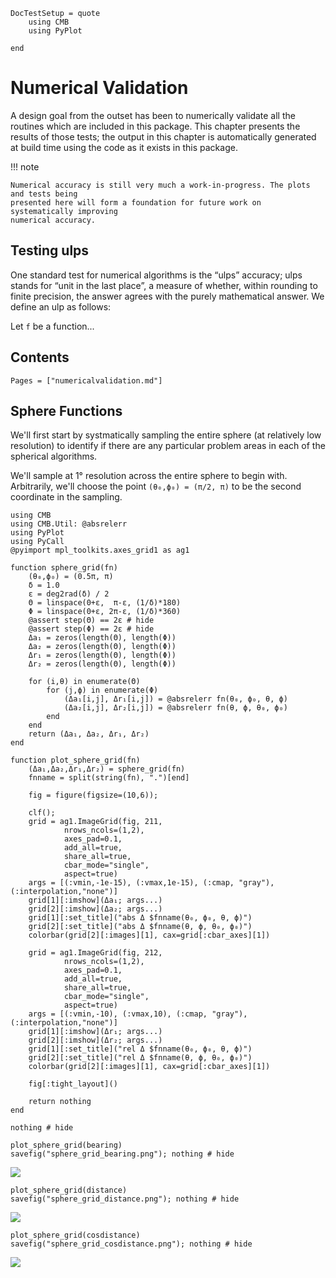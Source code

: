 ```@meta
DocTestSetup = quote
    using CMB
    using PyPlot

end
```

# Numerical Validation

A design goal from the outset has been to numerically validate all the routines which
are included in this package. This chapter presents the results of those tests; the
output in this chapter is automatically generated at build time using the code as it
exists in this package.

!!! note

    Numerical accuracy is still very much a work-in-progress. The plots and tests being
    presented here will form a foundation for future work on systematically improving
    numerical accuracy.

## Testing ulps

One standard test for numerical algorithms is the “ulps” accuracy; ulps stands for
“unit in the last place”, a measure of whether, within rounding to finite precision,
the answer agrees with the purely mathematical answer. We define an ulp as follows:

Let ``f`` be a function...

## Contents
```@contents
Pages = ["numericalvalidation.md"]
```

## Sphere Functions

We'll first start by systmatically sampling the entire sphere (at relatively low
resolution) to identify if there are any particular problem areas in each of the
spherical algorithms.

We'll sample at 1° resolution across the entire sphere to begin with. Arbitrarily,
we'll choose the point ``(θ₀,ϕ₀) = (π/2, π)`` to be the second coordinate in the
sampling.

```@setup sphere_ulps_grid
using CMB
using CMB.Util: @absrelerr
using PyPlot
using PyCall
@pyimport mpl_toolkits.axes_grid1 as ag1
```

```@example sphere_ulps_grid
function sphere_grid(fn)
    (θ₀,ϕ₀) = (0.5π, π)
    δ = 1.0
    ε = deg2rad(δ) / 2
    Θ = linspace(0+ε,  π-ε, (1/δ)*180)
    Φ = linspace(0+ε, 2π-ε, (1/δ)*360)
    @assert step(Θ) == 2ε # hide
    @assert step(Φ) == 2ε # hide
    Δa₁ = zeros(length(Θ), length(Φ))
    Δa₂ = zeros(length(Θ), length(Φ))
    Δr₁ = zeros(length(Θ), length(Φ))
    Δr₂ = zeros(length(Θ), length(Φ))

    for (i,θ) in enumerate(Θ)
        for (j,ϕ) in enumerate(Φ)
            (Δa₁[i,j], Δr₁[i,j]) = @absrelerr fn(θ₀, ϕ₀, θ, ϕ)
            (Δa₂[i,j], Δr₂[i,j]) = @absrelerr fn(θ, ϕ, θ₀, ϕ₀)
        end
    end
    return (Δa₁, Δa₂, Δr₁, Δr₂)
end

function plot_sphere_grid(fn)
    (Δa₁,Δa₂,Δr₁,Δr₂) = sphere_grid(fn)
    fnname = split(string(fn), ".")[end]

    fig = figure(figsize=(10,6));

    clf();
    grid = ag1.ImageGrid(fig, 211,
            nrows_ncols=(1,2),
            axes_pad=0.1,
            add_all=true,
            share_all=true,
            cbar_mode="single",
            aspect=true)
    args = [(:vmin,-1e-15), (:vmax,1e-15), (:cmap, "gray"), (:interpolation,"none")]
    grid[1][:imshow](Δa₁; args...)
    grid[2][:imshow](Δa₂; args...)
    grid[1][:set_title]("abs Δ $fnname(θ₀, ϕ₀, θ, ϕ)")
    grid[2][:set_title]("abs Δ $fnname(θ, ϕ, θ₀, ϕ₀)")
    colorbar(grid[2][:images][1], cax=grid[:cbar_axes][1])

    grid = ag1.ImageGrid(fig, 212,
            nrows_ncols=(1,2),
            axes_pad=0.1,
            add_all=true,
            share_all=true,
            cbar_mode="single",
            aspect=true)
    args = [(:vmin,-10), (:vmax,10), (:cmap, "gray"), (:interpolation,"none")]
    grid[1][:imshow](Δr₁; args...)
    grid[2][:imshow](Δr₂; args...)
    grid[1][:set_title]("rel Δ $fnname(θ₀, ϕ₀, θ, ϕ)")
    grid[2][:set_title]("rel Δ $fnname(θ, ϕ, θ₀, ϕ₀)")
    colorbar(grid[2][:images][1], cax=grid[:cbar_axes][1])

    fig[:tight_layout]()

    return nothing
end

nothing # hide
```

```@example sphere_ulps_grid
plot_sphere_grid(bearing)
savefig("sphere_grid_bearing.png"); nothing # hide
```
![](sphere_grid_bearing.png)

```@example sphere_ulps_grid
plot_sphere_grid(distance)
savefig("sphere_grid_distance.png"); nothing # hide
```
![](sphere_grid_distance.png)

```@example sphere_ulps_grid
plot_sphere_grid(cosdistance)
savefig("sphere_grid_cosdistance.png"); nothing # hide
```
![](sphere_grid_cosdistance.png)


